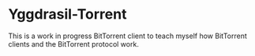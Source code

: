 # Yggdrasil-Torrent

This is a work in progress BitTorrent client to teach myself how BitTorrent clients and the BitTorrent protocol work.
